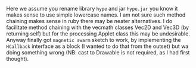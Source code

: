 Here we assume you rename library `hype` and jar `hype.jar` you know it makes sense to use simple lowercase names. I am not sure such method chaining makes sense in ruby there may be neater alternatives. I do facilitate method chaining with the vecmath classes Vec2D and Vec3D (by returning self) but for the processing Applet class this may be undesirable. Anyway finally got `magnetic swarm` sketch to work, by implementing the `HCallback` interface as a block (I wanted to do that from the outset) but wa doing something wrong (NB: cast to Drawable is not required, as I had first thought).
